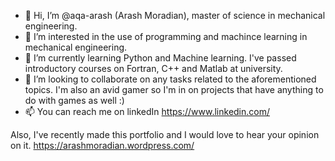 - 👋 Hi, I’m @aqa-arash (Arash Moradian), master of science in mechanical engineering.
- 👀 I’m interested in the use of programming and machince learning in mechanical engineering.
- 🌱 I’m currently learning Python and Machine learning. I've passed introductory courses on Fortran, C++ and Matlab at university. 
- 💞️ I’m looking to collaborate on any tasks related to the aforementioned topics. I'm also an avid gamer so I'm in on projects that have anything to do with games as well :)
- 📫 You can reach me on linkedIn https://www.linkedin.com/

Also, I've recently made this portfolio and I would love to hear your opinion on it. https://arashmoradian.wordpress.com/

<!---
aqa-arash/aqa-arash is a ✨ special ✨ repository because its `README.md` (this file) appears on your GitHub profile.
You can click the Preview link to take a look at your changes.
--->
